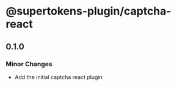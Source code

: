 # @supertokens-plugin/captcha-react

## 0.1.0

### Minor Changes

- Add the initial captcha react plugin
